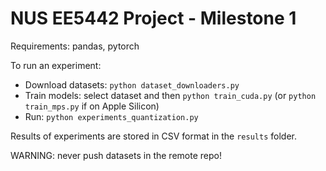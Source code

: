 # NUS EE5442 Project - Milestone 1

Requirements: pandas, pytorch

To run an experiment:
- Download datasets: `python dataset_downloaders.py`
- Train models: select dataset and then `python train_cuda.py` (or `python train_mps.py` if on Apple Silicon)
- Run: `python experiments_quantization.py`

Results of experiments are stored in CSV format in the `results` folder.

WARNING: never push datasets in the remote repo!